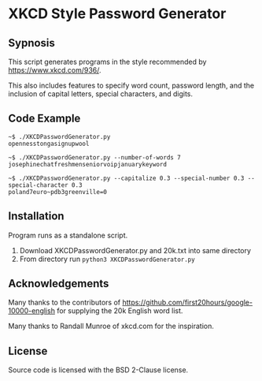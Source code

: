 # XKCD Style Password Generator

## Sypnosis

This script generates programs in the style recommended by https://www.xkcd.com/936/.

This also includes features to specify word count, password length, and the inclusion of capital letters, special characters, and digits.

## Code Example

```
~$ ./XKCDPasswordGenerator.py 
opennesstongasignupwool

~$ ./XKCDPasswordGenerator.py --number-of-words 7
josephinechatfreshmenseniorvoipjanuarykeyword

~$ ./XKCDPasswordGenerator.py --capitalize 0.3 --special-number 0.3 --special-character 0.3
poland7euro~pdb3greenville=0
```

## Installation

Program runs as a standalone script.

1. Download XKCDPasswordGenerator.py and 20k.txt into same directory
1. From directory run `python3 XKCDPasswordGenerator.py`

## Acknowledgements

Many thanks to the contributors of https://github.com/first20hours/google-10000-english for supplying the 20k English word list.

Many thanks to Randall Munroe of xkcd.com for the inspiration.

## License

Source code is licensed with the BSD 2-Clause license.